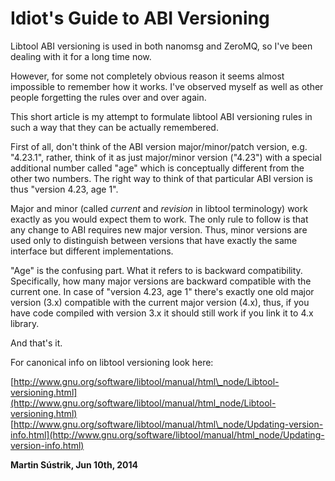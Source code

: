# Idiot's Guide to ABI Versioning



Libtool ABI versioning is used in both nanomsg and ZeroMQ, so I've been dealing with it for a long time now.

However, for some not completely obvious reason it seems almost impossible to remember how it works. I've observed myself as well as other people forgetting the rules over and over again.

This short article is my attempt to formulate libtool ABI versioning rules in such a way that they can be actually remembered.

First of all, don't think of the ABI version major/minor/patch version, e.g. "4.23.1", rather, think of it as just major/minor version ("4.23") with a special additional number called "age" which is conceptually different from the other two numbers. The right way to think of that particular ABI version is thus "version 4.23, age 1".

Major and minor (called _current_ and _revision_ in libtool terminology) work exactly as you would expect them to work. The only rule to follow is that any change to ABI requires new major version. Thus, minor versions are used only to distinguish between versions that have exactly the same interface but different implementations.

"Age" is the confusing part. What it refers to is backward compatibility. Specifically, how many major versions are backward compatible with the current one. In case of "version 4.23, age 1" there's exactly one old major version (3.x) compatible with the current major version (4.x), thus, if you have code compiled with version 3.x it should still work if you link it to 4.x library.

And that's it.

For canonical info on libtool versioning look here:

[http://www.gnu.org/software/libtool/manual/html\_node/Libtool-versioning.html](http://www.gnu.org/software/libtool/manual/html_node/Libtool-versioning.html)  
[http://www.gnu.org/software/libtool/manual/html\_node/Updating-version-info.html](http://www.gnu.org/software/libtool/manual/html_node/Updating-version-info.html)

**Martin Sústrik, Jun 10th, 2014**